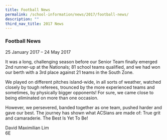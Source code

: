 ```yaml
---
title: Football News
permalink: /school-information/news/2017/football-news/
description: ""
third_nav_title: 2017 News
---
```

### **Football News**
25 January 2017 – 24 May 2017

It was a long, challenging season before our Senior Team finally emerged 2nd runner-up at the Nationals; 81 school teams qualified, and we had won our berth with a 3rd place against 21 teams in the South Zone.

We played on different pitches island-wide, in all sorts of weather, watched closely by tough referees, trounced by the more experienced teams and sometimes, by physically bigger opponents! For sure, we came close to being eliminated on more than one occasion. 

However, we persevered, banded together as one team, pushed harder and gave our best. The journey has shown what ACSians are made of: True grit and camaraderie. The Best Is Yet To Be! 

David Maximilian Lim<br>
6E
